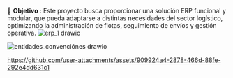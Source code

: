 🎯 <b>Objetivo</b> : 
Este proyecto busca proporcionar una solución ERP funcional y modular, que pueda adaptarse a distintas necesidades del sector logístico, optimizando la administración de flotas, seguimiento de envíos y gestión operativa.
![erp_1 drawio](https://github.com/user-attachments/assets/14bd5eda-3d5c-4343-b11d-ca9414b0c1dd)

![entidades_convenciónes drawio](https://github.com/user-attachments/assets/7f0a87f6-a67f-405e-8aaf-e1c26d10183f)

https://github.com/user-attachments/assets/909924a4-2878-466d-88fe-292e4dd631c1
